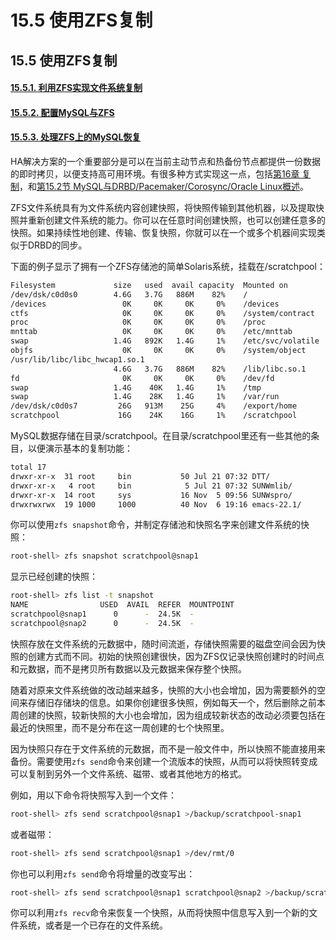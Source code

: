 # 15.5 使用ZFS复制

## 15.5 使用ZFS复制

#### [15.5.1. 利用ZFS实现文件系统复制](./15.5.1_Using_ZFS_for_File_System_Replication.md)
#### [15.5.2. 配置MySQL与ZFS](./15.5.2_Configuring_MySQL_for_ZFS_Replication.md)
#### [15.5.3. 处理ZFS上的MySQL恢复](./15.5.3_Handling_MySQL_Recovery_with_ZFS.md)

HA解决方案的一个重要部分是可以在当前主动节点和热备份节点都提供一份数据的即时拷贝，以便支持高可用环境。有很多种方式实现这一点，包括[第16章 复制](http://dev.mysql.com/doc/refman/5.6/en/replication.html)，和[第15.2节 MySQL与DRBD/Pacemaker/Corosync/Oracle Linux概述](./15.2_Overview_of_MySQL_with_DRBD_Pacemaker_Corosync_Oracle_Linux.md)。

ZFS文件系统具有为文件系统内容创建快照，将快照传输到其他机器，以及提取快照并重新创建文件系统的能力。你可以在任意时间创建快照，也可以创建任意多的快照。如果持续性地创建、传输、恢复快照，你就可以在一个或多个机器间实现类似于DRBD的同步。

下面的例子显示了拥有一个ZFS存储池的简单Solaris系统，挂载在/scratchpool：

```bash
Filesystem             size   used  avail capacity  Mounted on
/dev/dsk/c0d0s0        4.6G   3.7G   886M    82%    /
/devices                 0K     0K     0K     0%    /devices
ctfs                     0K     0K     0K     0%    /system/contract
proc                     0K     0K     0K     0%    /proc
mnttab                   0K     0K     0K     0%    /etc/mnttab
swap                   1.4G   892K   1.4G     1%    /etc/svc/volatile
objfs                    0K     0K     0K     0%    /system/object
/usr/lib/libc/libc_hwcap1.so.1
                       4.6G   3.7G   886M    82%    /lib/libc.so.1
fd                       0K     0K     0K     0%    /dev/fd
swap                   1.4G    40K   1.4G     1%    /tmp
swap                   1.4G    28K   1.4G     1%    /var/run
/dev/dsk/c0d0s7         26G   913M    25G     4%    /export/home
scratchpool             16G    24K    16G     1%    /scratchpool
```

MySQL数据存储在目录/scratchpool。在目录/scratchpool里还有一些其他的条目，以便演示基本的复制功能：

```bash
total 17
drwxr-xr-x  31 root     bin           50 Jul 21 07:32 DTT/
drwxr-xr-x   4 root     bin            5 Jul 21 07:32 SUNWmlib/
drwxr-xr-x  14 root     sys           16 Nov  5 09:56 SUNWspro/
drwxrwxrwx  19 1000     1000          40 Nov  6 19:16 emacs-22.1/
```

你可以使用`zfs snapshot`命令，并制定存储池和快照名字来创建文件系统的快照：

```bash
root-shell> zfs snapshot scratchpool@snap1
```

显示已经创建的快照：

```bash
root-shell> zfs list -t snapshot
NAME                USED  AVAIL  REFER  MOUNTPOINT
scratchpool@snap1      0      -  24.5K  -
scratchpool@snap2      0      -  24.5K  -
```

快照存放在文件系统的元数据中，随时间流逝，存储快照需要的磁盘空间会因为快照的创建方式而不同。初始的快照创建很快，因为ZFS仅记录快照创建时的时间点和元数据，而不是拷贝所有数据以及元数据来保存整个快照。

随着对原来文件系统做的改动越来越多，快照的大小也会增加，因为需要额外的空间来存储旧存储块的信息。如果你创建很多快照，例如每天一个，然后删除之前本周创建的快照，较新快照的大小也会增加，因为组成较新状态的改动必须要包括在最近的快照里，而不是分布在这一周创建的七个快照里。

因为快照只存在于文件系统的元数据，而不是一般文件中，所以快照不能直接用来备份。需要使用`zfs send`命令来创建一个流版本的快照，从而可以将快照转变成可以复制到另外一个文件系统、磁带、或者其他地方的格式。

例如，用以下命令将快照写入到一个文件：

```bash
root-shell> zfs send scratchpool@snap1 >/backup/scratchpool-snap1
```

或者磁带：

```bash
root-shell> zfs send scratchpool@snap1 >/dev/rmt/0
```

你也可以利用`zfs send`命令将增量的改变写出：

```bash
root-shell> zfs send scratchpool@snap1 scratchpool@snap2 >/backup/scratchpool-changes
```

你可以利用`zfs recv`命令来恢复一个快照，从而将快照中信息写入到一个新的文件系统，或者是一个已存在的文件系统。